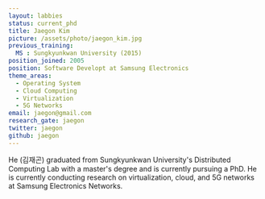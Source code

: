 ```yaml
---
layout: labbies
status: current_phd
title: Jaegon Kim
picture: /assets/photo/jaegon_kim.jpg
previous_training:
  MS : Sungkyunkwan University (2015)
position_joined: 2005
position: Software Developt at Samsung Electronics
theme_areas:
  - Operating System
  - Cloud Computing
  - Virtualization
  - 5G Networks
email: jaegon@gmail.com
research_gate: jaegon
twitter: jaegon
github: jaegon
---
```


He (김재곤) graduated from Sungkyunkwan University's Distributed Computing Lab with a master's degree and is currently pursuing a PhD. He is currently conducting research on virtualization, cloud, and 5G networks at Samsung Electronics Networks. 
